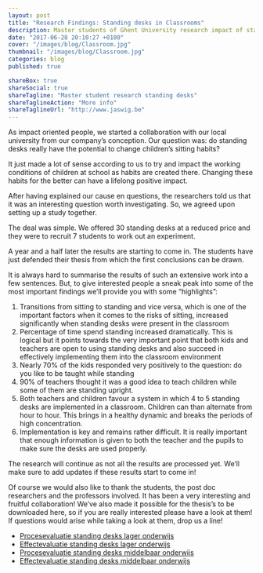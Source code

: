 ```yaml
---
layout: post
title: "Research Findings: Standing desks in Classrooms"
description: Master students of Ghent University research impact of standing desks in classrooms.
date: "2017-06-28 20:10:27 +0100"
cover: "/images/blog/Classroom.jpg"
thumbnail: "/images/blog/Classroom.jpg"
categories: blog
published: true

shareBox: true
shareSocial: true
shareTagline: "Master student research standing desks"
shareTaglineAction: "More info"
shareTaglineUrl: "http://www.jaswig.be"
---
```


As impact oriented people, we started a collaboration with our local university from our company’s conception. Our question was: do standing desks really have the potential to change children’s sitting habits?
<!--more-->

It just made a lot of sense according to us to try and impact the working conditions of children at school as habits are created there. Changing these habits for the better can have a lifelong positive impact. 

After having explained our cause en questions, the researchers told us that it was an interesting question worth investigating. So, we agreed upon setting up a study together. 

The deal was simple. We offered 30 standing desks at a reduced price and they were to recruit 7 students to work out an experiment. 

A year and a half later the results are starting to come in. The students have just defended their thesis from which the first conclusions can be drawn.

It is always hard to summarise the results of such an extensive work into a few sentences. But, to give interested people a sneak peak into some of the most important findings we’ll provide you with some “highlights”:

1. Transitions from sitting to standing and vice versa, which is one of the important factors when it comes to the risks of sitting, increased significantly when standing desks were present in the classroom
2. Percentage of time spend standing increased dramatically. This is logical but it points towards the very important point that both kids and teachers are open to using standing desks and also succeed in effectively implementing them into the classroom environment
3. Nearly 70% of the kids responded very positively to the question: do you like to be taught while standing
4. 90% of teachers thought it was a good idea to teach children while some of them are standing upright. 
5. Both teachers and children favour a system in which 4 to 5 standing desks are implemented in a classroom. Children can than alternate from hour to hour. This brings in a healthy dynamic and breaks the periods of high concentration.
6. Implementation is key and remains rather difficult. It is really important that enough information is given to both the teacher and the pupils to make sure the desks are used properly.

The research will continue as not all the results are processed yet. We’ll make sure to add updates if these results start to come in! 

Of course we would also like to thank the students, the post doc researchers and the professors involved. It has been a very interesting and fruitful collaboration! We’ve also made it possible for the thesis’s to be downloaded here, so if you are really interested please have a look at them! If questions would arise while taking a look at them, drop us a line!

* [Procesevaluatie standing desks lager onderwijs](https://jaswigbvba.box.com/s/kl2g8elhke8vylm4xydzntpbg8hcanpv)
* [Effectevaluatie standing desks lager onderwijs](https://jaswigbvba.box.com/s/aaqc42jmfnnvj4lp7zoksqvr9ibyh0r8)
* [Procesevaluatie standing desks middelbaar onderwijs](https://jaswigbvba.box.com/s/s97s99117kijpohqfs1ynftwoc451ao1)
* [Effectevaluatie standing desks middelbaar onderwijs](https://jaswigbvba.box.com/s/c2pnntsuxkdj5j4oie8xj6toqtvkre0x)

